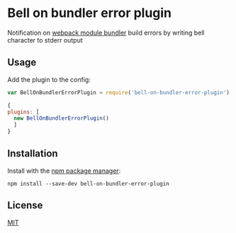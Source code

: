 # Bell on bundler error plugin

Notification on [webpack module bundler](http://webpack.github.io/) build errors by writing bell character to stderr output


## Usage

Add the plugin to the config:

```javascript
var BellOnBundlerErrorPlugin = require('bell-on-bundler-error-plugin')

{
plugins: [
  new BellOnBundlerErrorPlugin()
  ]
}
```


## Installation

Install with the [npm package manager](https://github.com/npm/npm):

```
npm install --save-dev bell-on-bundler-error-plugin
```


## License
[MIT](LICENSE)
